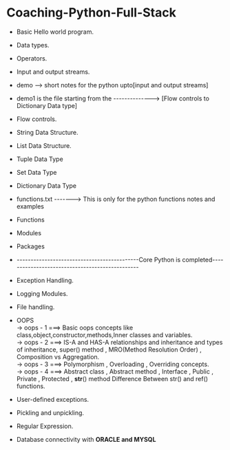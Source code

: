 # Coaching-Python-Full-Stack

* Basic Hello world program.
* Data types.
* Operators.
* Input and output streams.
* demo --> short notes for the python upto[input and output streams]

* demo1 is the file starting from the -------------->  [Flow controls to Dictionary Data type]
* Flow controls.
* String Data Structure.
* List Data Structure.
* Tuple Data Type
* Set Data Type
* Dictionary Data Type

* functions.txt -------> This is only for the python functions notes and examples
* Functions
* Modules
* Packages
* --------------------------------------------Core Python is completed------------------------------------------------

* Exception Handling.
* Logging Modules.
* File handling.
* OOPS <br>
   -> oops - 1 ===> Basic oops concepts like class,object,constructor,methods,Inner classes and variables.<br>
   -> oops - 2 ===> IS-A and HAS-A relationships and inheritance and types of inheritance, super() method , MRO(Method Resolution Order) , Composition vs Aggregation.<br>
   -> oops - 3 ===> Polymorphism , Overloading , Overriding concepts.<br>
   -> oops - 4 ===> Abstract class , Abstract method , Interface , Public , Private , Protected , __str__() method
                    Difference Between str() and ref() functions.
  
* User-defined exceptions.
* Pickling and unpickling.
* Regular Expression.
* Database connectivity with <b>ORACLE and MYSQL</b>